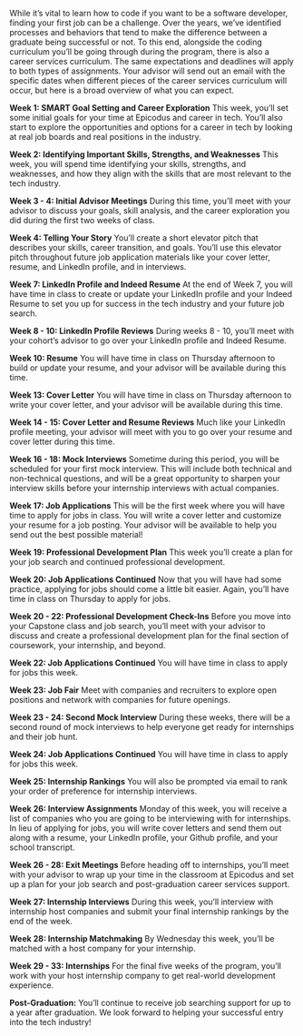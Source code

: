 While it’s vital to learn how to code if you want to be a software developer, finding your first job can be a challenge. Over the years, we’ve identified processes and behaviors that tend to make the difference between a graduate being successful or not. To this end, alongside the coding curriculum you’ll be going through during the program, there is also a career services curriculum. The same expectations and deadlines will apply to both types of assignments.
Your advisor will send out an email with the specific dates when different pieces of the career services curriculum will occur, but here is a broad overview of what you can expect.

**Week 1: SMART Goal Setting and Career Exploration** This week, you’ll set some initial goals for your time at Epicodus and career in tech. You’ll also start to explore the opportunities and options for a career in tech by looking at real job boards and real positions in the industry. 

**Week 2: Identifying Important Skills, Strengths, and Weaknesses**  This week, you will spend time identifying your skills, strengths, and weaknesses, and how they align with the skills that are most relevant to the tech industry. 

**Week 3 - 4: Initial Advisor Meetings** During this time, you’ll meet with your advisor to discuss your goals, skill analysis, and the career exploration you did during the first two weeks of class. 

**Week 4: Telling Your Story** You’ll create a short elevator pitch that describes your skills, career transition, and goals. You’ll use this elevator pitch throughout future job application materials like your cover letter, resume, and LinkedIn profile, and in interviews. 

**Week 7: LinkedIn Profile and Indeed Resume**  At the end of Week 7, you will have time in class to create or update your LinkedIn profile and your Indeed Resume to set you up for success in the tech industry and your future job search.

**Week 8 - 10: LinkedIn Profile Reviews** During weeks 8 - 10, you’ll meet with your cohort’s advisor to go over your LinkedIn profile and Indeed Resume. 

**Week 10: Resume** You will have time in class on Thursday afternoon to build or update your resume, and your advisor will be available during this time. 

**Week 13: Cover Letter** You will have time in class on Thursday afternoon to write your cover letter, and your advisor will be available during this time. 

**Week 14 - 15: Cover Letter and Resume Reviews** Much like your LinkedIn profile meeting, your advisor will meet with you to go over your resume and cover letter during this time. 

**Week 16 - 18: Mock Interviews** Sometime during this period, you will be scheduled for your first mock interview. This will include both technical and non-technical questions, and will be a great opportunity to sharpen your interview skills before your internship interviews with actual companies.

**Week 17: Job Applications** This will be the first week where you will have time to apply for jobs in class. You will write a cover letter and customize your resume for a job posting. Your advisor will be available to help you send out the best possible material!

**Week 19: Professional Development Plan** This week you’ll create a plan for your job search and continued professional development. 

**Week 20: Job Applications Continued** Now that you will have had some practice, applying for jobs should come a little bit easier. Again, you’ll have time in class on Thursday to apply for jobs. 

**Week 20 - 22: Professional Development Check-Ins** Before you move into your Capstone class and job search, you’ll meet with your advisor to discuss and create a professional development plan for the final section of coursework, your internship, and beyond. 

**Week 22: Job Applications Continued** You will have time in class to apply for jobs this week. 

**Week 23: Job Fair** Meet with companies and recruiters to explore open positions and network with companies for future openings.

**Week 23 - 24: Second Mock Interview** During these weeks, there will be a second round of mock interviews to help everyone get ready for internships and their job hunt.

**Week 24: Job Applications Continued** You will have time in class to apply for jobs this week.

**Week 25: Internship Rankings** You will also be prompted via email to rank your order of preference for internship interviews.

**Week 26: Interview Assignments** Monday of this week, you will receive a list of companies who you are going to be interviewing with for internships. In lieu of applying for jobs, you will write cover letters and send them out along with a resume, your LinkedIn profile, your Github profile, and your school transcript.

**Week 26 - 28: Exit Meetings** Before heading off to internships, you’ll meet with your advisor to wrap up your time in the classroom at Epicodus and set up a plan for your job search and post-graduation career services support. 

**Week 27:  Internship Interviews** During this week, you’ll interview with internship host companies and submit your final internship rankings by the end of the week. 

**Week 28: Internship Matchmaking** By Wednesday this week, you’ll be matched with a host company for your internship. 

**Week 29 - 33: Internships** For the final five weeks of the program, you’ll work with your host internship company to get real-world development experience.  

**Post-Graduation:**  You’ll continue to receive job searching support for up to a year after graduation. We look forward to helping your successful entry into the tech industry!


